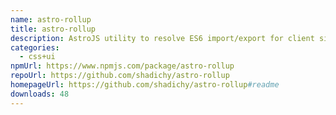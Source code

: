 ```yaml
---
name: astro-rollup
title: astro-rollup
description: AstroJS utility to resolve ES6 import/export for client side JavaScript
categories:
  - css+ui
npmUrl: https://www.npmjs.com/package/astro-rollup
repoUrl: https://github.com/shadichy/astro-rollup
homepageUrl: https://github.com/shadichy/astro-rollup#readme
downloads: 48
---
```

